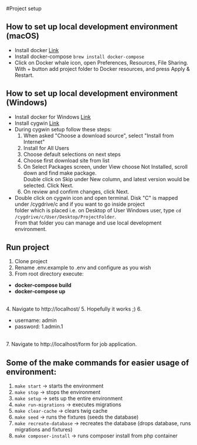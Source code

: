 #Project setup

## How to set up local development environment (macOS) #  
  
- Install docker [Link](https://docs.docker.com/docker-for-mac/install/)  
- Install docker-compose ```brew install docker-compose```  
- Click on Docker whale icon, open Preferences, Resources, File Sharing. With + button add project folder to Docker resources, and press Apply & Restart.  
  
## How to set up local development environment (Windows) #  
- Install docker for Windows [Link]([https://hub.docker.com/editions/community/docker-ce-desktop-windows/])  
- Install cygwin [Link](https://cygwin.com/setup-x86_64.exe)  
- During cygwin setup follow these steps:  
  1. When asked "Choose a download source", select "Install from Internet"  
  2. Install for All Users  
  3. Choose default selections on next steps  
  4. Choose first download site from list  
  5. On Select Packages screen, under View choose Not Installed, scroll down and find make package.   
    Double click on Skip under New column, and latest version would be selected. Click Next.  
  6. On review and confirm changes, click Next.  
- Double click on cygwin icon and open terminal. Disk "C" is mapped under /cygdrive/c and if you want to go inside project   
folder which is placed i.e. on Desktop of User Windows user, type `cd /cygdrive/c/User/Desktop/ProjectFolder`.  
From that folder you can manage and use local development environment.


## Run project
1. Clone project 
2. Rename .env.example to .env and configure as you wish
3. From root directory execute:
  <ul>
    <li><b>docker-compose build</b></li>
    <li><b>docker-compose up</b></li>
  </ul><br>
4. Navigate to http://localhost/
5. Hopefully it works ;)
6. <ul>
  <li>username: admin</li>
  <li>password: 1.admin.1</li>
  </ul><br>
7. Navigate to http://localhost/form for job application.

## Some of the make commands for easier usage of environment:

1. ```make start``` -> starts the environment
2. ```make stop``` -> stops the environment
3. ```make setup``` -> sets up the entire environment
4. ```make run-migrations``` -> executes migrations
5. ```make clear-cache``` -> clears twig cache
6. ```make seed``` -> runs the fixtures (seeds the database)
7. ```make recreate-database``` -> recreates the database (drops database, runs migrations and fixtures)
8. ```make composer-install``` -> runs composer install from php container

